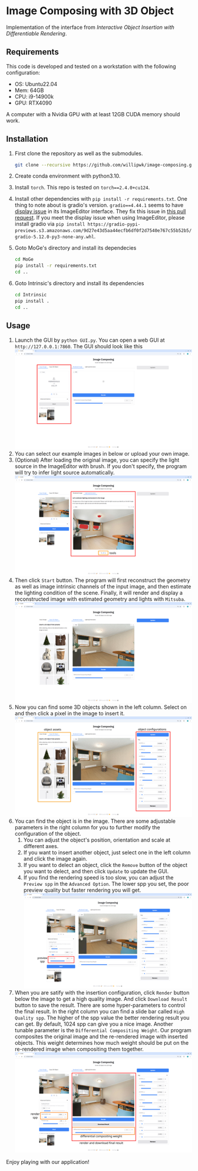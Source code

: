 # Image Composing with 3D Object

Implementation of the interface from *Interactive Object Insertion with Differentiable Rendering*.

## Requirements
This code is developed and tested on a workstation with the following configuration:
* OS: Ubuntu22.04
* Mem: 64GB
* CPU: i9-14900k
* GPU: RTX4090

A computer with a Nvidia GPU with at least 12GB CUDA memory should work.

## Installation

1. First clone the repository as well as the submodules.

    ```bash
    git clone --recursive https://github.com/willipwk/image-composing.git
    ```
2. Create conda environment with python3.10.
3. Install `torch`. This repo is tested on `torch==2.4.0+cu124`.
4. Install other dependencies with `pip install -r requirements.txt`. One thing to note about is gradio's version. `gradio==4.44.1` seems to have [display issue](https://github.com/gradio-app/gradio/issues/9305) in its ImageEditor interface. They fix this issue in [this pull request](https://github.com/gradio-app/gradio/pull/10357). If you meet the display issue when using ImageEditor, please install gradio via `pip install https://gradio-pypi-previews.s3.amazonaws.com/9d27e43d5aa44ecfb6df0f2d7540e767c55b52b5/gradio-5.12.0-py3-none-any.whl`.
5. Goto MoGe's directory and install its dependecies
    ```bash
    cd MoGe
    pip install -r requirements.txt
    cd ..
    ```
6. Goto Intrinsic's directory and install its dependencies
    ```bash
    cd Intrinsic
    pip install .
    cd ..
    ```
## Usage
1. Launch the GUI by `python GUI.py`. You can open a web GUI at `http://127.0.0.1:7860`. The GUI should look like this
    ![open](./assets/media/open_gui_inkscape.svg)
2. You can select our example images in below or upload your own image.
3. (Optional) After loading the original image, you can specify the light source in the ImageEditor with brush. If you don't specify, the program will try to infer light source automatically.
    ![draw](./assets/media/draw_light_inkscape.svg)
4. Then click `Start` button. The program will first reconstruct the geometry as well as image intrinsic channels of the input image, and then estimate the lighting condition of the scene. Finally, it will render and display a reconstructed image with estimated geometry and lights with `Mitsuba`.
    ![reconstruct](./assets/media/reconstruct_image.png)
5. Now you can find some 3D objects shown in the left column. Select on and then click a pixel in the image to insert it.
    ![insert](./assets/media/click_insert_inkscape.svg)
6. You can find the object is in the image. There are some adjustable parameters in the right column for you to further modify the configuration of the object.
   1. You can adjust the object's position, orientation and scale at different axes.
   2. If you want to insert another object, just select one in the left column and click the image again.
   3. If you want to delect an object, click the `Remove` button of the object you want to delect, and then click `Update` to update the GUI.
   4. If you find the rendering speed is too slow, you can adjust the  `Preview spp` in the `Advanced Option`. The lower spp you set, the poor preview quality but faster rendering you will get.
   ![preview](./assets/media/preview_spp_inkscape.svg)
7. When you are satify with the insertion configuration, click `Render` button below the image to get a high quality image. And click `Download Result` button to save the result. There are some hyper-parameters to control the final result. In the right column you can find a slide bar called `High Quality spp`. The higher of the spp value the better rendering result you can get. By default, 1024 spp can give you a nice image. Another tunable parameter is the `Differential Compositing Weight`. Our program composites the original image and the re-rendered image with inserted objects. This weight determines how much weight should be put on the re-rendered image when compositing them together.
    ![Result](./assets/media/render_result_inkscape.svg)

Enjoy playing with our application!
    
